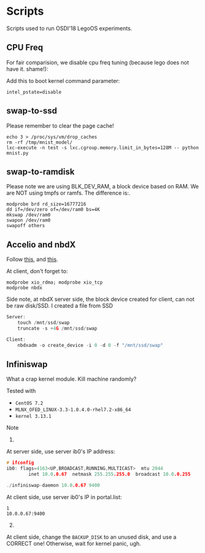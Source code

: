 # Scripts

Scripts used to run OSDI'18 LegoOS experiments.

## CPU Freq

For fair comparision, we disable cpu freq tuning (because lego does not have it. shame!):

Add this to boot kernel command parameter:
```
intel_pstate=disable
```

## swap-to-ssd

Please remember to clear the page cache!
```
echo 3 > /proc/sys/vm/drop_caches
rm -rf /tmp/mnist_model/
lxc-execute -n test -s lxc.cgroup.memory.limit_in_bytes=128M -- python mnist.py
```

## swap-to-ramdisk

Please note we are using BLK_DEV_RAM, a block device based on RAM. We are NOT using tmpfs or ramfs. The difference is:.
```
modprobe brd rd_size=16777216
dd if=/dev/zero of=/dev/ram0 bs=4K
mkswap /dev/ram0
swapon /dev/ram0
swapoff others
```

## Accelio and nbdX

Follow [this](https://community.mellanox.com/docs/DOC-2113), and [this](https://community.mellanox.com/docs/DOC-1528).

At client, don't forget to:
```
modprobe xio_rdma; modprobe xio_tcp
modprobe nbdx
```

Side note, at nbdX server side, the block device created for client, can not be raw disk/SSD. I created a file from SSD
```c
Server:
    touch /mnt/ssd/swap
    truncate -s +4G /mnt/ssd/swap

Client:
    nbdxadm -o create_device -i 0 -d 0 -f "/mnt/ssd/swap"
```

## Infiniswap

What a crap kernel module. Kill machine randomly?

Tested with

- `CentOS 7.2`
- `MLNX_OFED_LINUX-3.3-1.0.4.0-rhel7.2-x86_64`
- `kernel 3.13.1`

Note

1.
At server side, use server ib0's IP address:

```c
# ifconfig
ib0: flags=4163<UP,BROADCAST,RUNNING,MULTICAST>  mtu 2044
        inet 10.0.0.67  netmask 255.255.255.0  broadcast 10.0.0.255

./infiniswap-daemon 10.0.0.67 9400
```

At client side, use server ib0's IP in portal.list:
```
1
10.0.0.67:9400
```

2.
At client side, change the `BACKUP_DISK` to an unused disk, and use a CORRECT one! Otherwise, wait for kernel panic, ugh.
